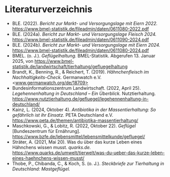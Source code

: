# Literaturverzeichnis

- BLE. (2022). *Bericht zur Markt- und Versorgungslage mit Eiern 2022.* <https://www.bmel-statistik.de/fileadmin/daten/0611080-2022.pdf>
- BLE. (2024a). *Bericht zur Markt- und Versorgungslage Fleisch 2024.* <https://www.bmel-statistik.de/fileadmin/daten/0611090-2024.pdf>
- BLE. (2024b). *Bericht zur Markt- und Versorgungslage mit Eiern 2024.* <https://www.bmel-statistik.de/fileadmin/daten/0611080-2024.pdf>
- BMEL. (o. J.). *Geflügelhaltung.* BMEL-Statistik. Abgerufen 13. Januar 2025, von <https://www.bmel-statistik.de/landwirtschaft/tierhaltung/gefluegelhaltung>
- Brandt, K., Benning, R., & Reichert, T. (2019). *Hähnchenfleisch im Nachhaltigkeits-Check.* Germanwatch e.V. <www.germanwatch.org/de/18709>
- Bundesinformationszentrum Landwirtschaft. (2022, April 25). *Legehennenhaltung in Deutschland – Ein Überblick.* Nutztierhaltung. <https://www.nutztierhaltung.de/gefluegel/legehennenhaltung-in-deutschland/>
- Kainz, L. (2024, Oktober 4). *Antibiotika in der Massentierhaltung: So gefährlich ist ihr Einsatz.* PETA Deutschland e.V. <https://www.peta.de/themen/antibiotika-massentierhaltung/>
- Maschkowski, G., & Lobitz, R. (2022, Oktober 22). *Geflügel* [Bundeszentrum für Ernährung]. <https://www.bzfe.de/lebensmittel/lebensmittelkunde/gefluegel/>
- Sträter, A. (2021, Mai 20). Was du über das kurze Leben eines Hähnchens wissen musst. *quarks.de.* <https://www.quarks.de/umwelt/tierwelt/was-du-ueber-das-kurze-leben-eines-haehnchens-wissen-musst/>
- Thobe, P., Chibanda, C., & Koch, S. (o. J.). *Steckbriefe zur Tierhaltung in Deutschland: Mastgeflügel.*
